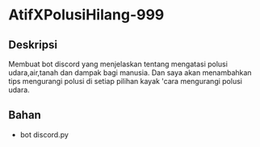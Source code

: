 # AtifXPolusiHilang-999

## Deskripsi
Membuat bot discord yang menjelaskan tentang mengatasi polusi udara,air,tanah dan dampak bagi manusia. Dan saya akan menambahkan tips mengurangi polusi di setiap pilihan kayak 'cara mengurangi polusi udara.

## Bahan
* bot discord.py

